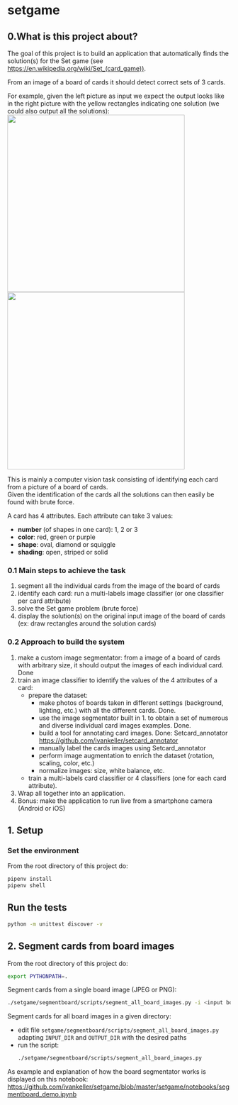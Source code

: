 # setgame

## 0.What is this project about?
The goal of this project is to build an application that automatically finds the solution(s) for the Set game (see https://en.wikipedia.org/wiki/Set_(card_game)).  

From an image of a board of cards it should detect correct sets of 3 cards.

For example, given the left picture as input we expect the output looks like in the right picture with the yellow rectangles indicating one solution (we could also output all the solutions):  
<img src="https://user-images.githubusercontent.com/8144090/98802392-8d633600-2413-11eb-96a3-14331dae4dd6.jpg" width=400> 
<img src="https://user-images.githubusercontent.com/8144090/98802503-b5529980-2413-11eb-887b-626108971137.jpg" width=400>

This is mainly a computer vision task consisting of identifying each card from a picture of a board of cards.  
Given the identification of the cards all the solutions can then easily be found with brute force.  

A card has 4 attributes. Each attribute can take 3 values:
- **number** (of shapes in one card): 1, 2 or 3
- **color**: red, green or purple
- **shape**: oval, diamond or squiggle
- **shading**: open, striped or solid

### 0.1 Main steps to achieve the task
1. segment all the individual cards from the image of the board of cards
2. identify each card: run a multi-labels image classifier (or one classifier per card attribute)
3. solve the Set game problem (brute force)
4. display the solution(s) on the original input image of the board of cards (ex: draw rectangles around the solution cards)

### 0.2 Approach to build the system
1. make a custom image segmentator: from a image of a board of cards with arbitrary size, it should output the images of each individual card. Done
2. train an image classifier to identify the values of the 4 attributes of a card:
    * prepare the dataset:
        * make photos of boards taken in different settings (background, lighting, etc.) with all the different cards. Done.
        * use the image segmentator built in 1. to obtain a set of numerous and diverse individual card images examples. Done.
        * build a tool for annotating card images. Done: Setcard_annotator https://github.com/ivankeller/setcard_annotator
        * manually label the cards images using Setcard_annotator
        * perform image augmentation to enrich the dataset (rotation, scaling, color, etc.)
        * normalize images: size, white balance, etc.
    * train a multi-labels card classifier or 4 classifiers (one for each card attribute).
3. Wrap all together into an application.
4. Bonus: make the application to run live from a smartphone camera (Android or iOS)

## 1. Setup

### Set the environment
From the root directory of this project do:
```bash
pipenv install
pipenv shell
```

## Run the tests 
```bash
python -m unittest discover -v
```

## 2. Segment cards from board images  
From the root directory of this project do:
```bash
export PYTHONPATH=.
```
Segment cards from a single board image (JPEG or PNG):
```bash
./setgame/segmentboard/scripts/segment_all_board_images.py -i <input board image> -o <output directory>
```
Segment cards for all board images in a given directory:  
- edit file `setgame/segmentboard/scripts/segment_all_board_images.py` adapting `INPUT_DIR` and `OUTPUT_DIR` with the desired paths
- run the script:
    ```bash
    ./setgame/segmentboard/scripts/segment_all_board_images.py
    ```
    
As example and explanation of how the board segmentator works is displayed on this notebook: https://github.com/ivankeller/setgame/blob/master/setgame/notebooks/segmentboard_demo.ipynb
